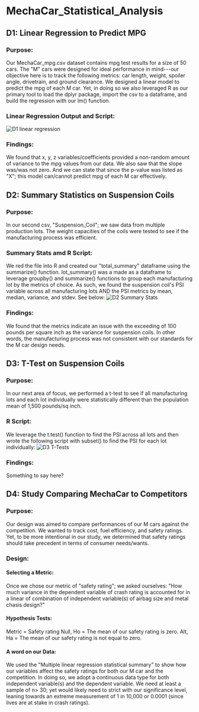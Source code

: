 # MechaCar_Statistical_Analysis

## D1: Linear Regression to Predict MPG
### Purpose: 
Our MechaCar_mpg.csv dataset contains mpg test results for a size of 50 cars.
The "M" cars were designed for ideal performance in mind---our objective here is to track the following metrics: car length, weight, spoiler angle, drivetrain, and ground clearance. 
We designed a linear model to predict the mpg of each M car. 
Yet, in doing so we also leveraged R as our primary tool to load the dplyr package, import the csv to a dataframe, and build the regression with our lm() function.
### Linear Regression Output and Script: 
![D1 linear regression](https://user-images.githubusercontent.com/102266450/179380932-82fcec0e-26e1-4049-afc2-5beb40ae5001.gif)

### Findings: 
We found that x, y, z variables/coefficients provided a non-random amount of variance to the mpg values from our data. 
We also saw that the slope was/was not zero. And we can state that since the p-value was listed as "X"; this model can/cannot predict mpg of each M car effectively. 

## D2: Summary Statistics on Suspension Coils
### Purpose:
In our second csv, "Suspension_Coil"; we saw data from multiple production lots. The weight capacities of the coils were tested to see if the manufacturing process was efficient. 

### Summary Stats amd R Script: 
We red the file into R and created our "total_summary" dataframe using the summarize() function. 
lot_summary() was a made as a dataframe to leverage groupby() and summarize() functions to group each manufacturing lot by the metrics of choice. 
As such, we found the suspension coil's PSI variable across all manufacturing lots AND the PSI metrics by mean, median, variance, and stdev. See below:
![D2 Summary Stats](https://user-images.githubusercontent.com/102266450/179380943-d915a1a9-025b-4bc4-8a83-78ba2e13a6dd.gif)

### Findings: 
We found that the metrics indicate an issue with the exceeding of 100 pounds per square inch as the variance for suspension coils. In other words, the manufacturing process was not consistent with our standards for the M car design needs. 

## D3: T-Test on Suspension Coils
### Purpose:
In our next area of focus, we performed a t-test to see if all manufacturing lots and each lot individually were statistically different than the population mean of 1,500 pounds/sq inch. 

### R Script: 
We leverage the t.test() function to find the PSI across all lots and then wrote the following script with subset() to find the PSI for each lot individually: 
![D3 T-Tests](https://user-images.githubusercontent.com/102266450/179380953-73bd7829-08ad-4270-be60-d58f4423c3f5.gif)

### Findings: 
Something to say here?

## D4: Study Comparing MechaCar to Competitors
### Purpose: 
Our design was aimed to compare performances of our M cars against the competition. We wanted to track cost, fuel efficiency, and safety ratings. 
Yet, to be more intentional in our study, we determined that safety ratings should take precedent in terms of consumer needs/wants. 
### Design: 
#### Selecting a Metric: 
Once we chose our metric of "safety rating"; we asked ourselves: 
"How much variance in the dependent variable of crash rating is accounted for in a linear of combination of independent variable(s) of airbag size and metal chasis design?"
#### Hypothesis Tests:
Metric = Safety rating
Null, Ho = The mean of our safety rating is zero. 
Alt, Ha = The mean of our safety rating is not equal to zero.
#### A word on our Data: 
We used the "Multiple linear regression statistical summary" to show how our variables affect the safety ratings for both our M car and the competition. In doing so, we adopt a continuous data type for both independent variable(s) and the dependent variable. 
We need at least a sample of n> 30; yet would likely need to strict with our significance level, leaning towards an extreme measurement of 1 in 10,000 or 0.0001 (since lives are at stake in crash ratings).
